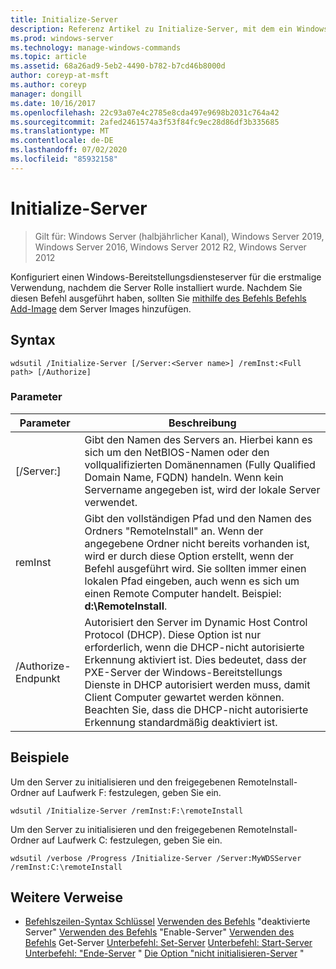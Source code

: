```yaml
---
title: Initialize-Server
description: Referenz Artikel zu Initialize-Server, mit dem ein Windows-Bereitstellungsdiensteserver für die erstmalige Verwendung nach der Installation der Server Rolle konfiguriert wird.
ms.prod: windows-server
ms.technology: manage-windows-commands
ms.topic: article
ms.assetid: 68a26ad9-5eb2-4490-b782-b7cd46b8000d
author: coreyp-at-msft
ms.author: coreyp
manager: dongill
ms.date: 10/16/2017
ms.openlocfilehash: 22c93a07e4c2785e8cda497e9698b2031c764a42
ms.sourcegitcommit: 2afed2461574a3f53f84fc9ec28d86df3b335685
ms.translationtype: MT
ms.contentlocale: de-DE
ms.lasthandoff: 07/02/2020
ms.locfileid: "85932158"
---
```

# <a name="initialize-server"></a>Initialize-Server

> Gilt für: Windows Server (halbjährlicher Kanal), Windows Server 2019, Windows Server 2016, Windows Server 2012 R2, Windows Server 2012

Konfiguriert einen Windows-Bereitstellungsdiensteserver für die erstmalige Verwendung, nachdem die Server Rolle installiert wurde. Nachdem Sie diesen Befehl ausgeführt haben, sollten Sie [mithilfe des Befehls Befehls Add-Image](using-the-add-image-command.md) dem Server Images hinzufügen.
## <a name="syntax"></a>Syntax
```
wdsutil /Initialize-Server [/Server:<Server name>] /remInst:<Full path> [/Authorize]
```
### <a name="parameters"></a>Parameter
|Parameter|Beschreibung|
|-------|--------|
|[/Server:<Server name>]|Gibt den Namen des Servers an. Hierbei kann es sich um den NetBIOS-Namen oder den vollqualifizierten Domänennamen (Fully Qualified Domain Name, FQDN) handeln. Wenn kein Servername angegeben ist, wird der lokale Server verwendet.|
|remInst<Full path>|Gibt den vollständigen Pfad und den Namen des Ordners "RemoteInstall" an. Wenn der angegebene Ordner nicht bereits vorhanden ist, wird er durch diese Option erstellt, wenn der Befehl ausgeführt wird. Sie sollten immer einen lokalen Pfad eingeben, auch wenn es sich um einen Remote Computer handelt. Beispiel: **d:\RemoteInstall**.|
|/Authorize-Endpunkt|Autorisiert den Server im Dynamic Host Control Protocol (DHCP). Diese Option ist nur erforderlich, wenn die DHCP-nicht autorisierte Erkennung aktiviert ist. Dies bedeutet, dass der PXE-Server der Windows-Bereitstellungs Dienste in DHCP autorisiert werden muss, damit Client Computer gewartet werden können. Beachten Sie, dass die DHCP-nicht autorisierte Erkennung standardmäßig deaktiviert ist.|
## <a name="examples"></a>Beispiele
Um den Server zu initialisieren und den freigegebenen RemoteInstall-Ordner auf Laufwerk F: festzulegen, geben Sie ein.
```
wdsutil /Initialize-Server /remInst:F:\remoteInstall
```
Um den Server zu initialisieren und den freigegebenen RemoteInstall-Ordner auf Laufwerk C: festzulegen, geben Sie ein.
```
wdsutil /verbose /Progress /Initialize-Server /Server:MyWDSServer /remInst:C:\remoteInstall
```
## <a name="additional-references"></a>Weitere Verweise
- [Befehlszeilen-Syntax Schlüssel](command-line-syntax-key.md) 
 [Verwenden des Befehls](using-the-disable-server-command.md) 
 "deaktivierte Server" [Verwenden des Befehls](using-the-enable-server-command.md) 
 "Enable-Server" [Verwenden des Befehls](using-the-get-server-command.md) 
 Get-Server [Unterbefehl: Set-Server](subcommand-set-server.md) 
 [Unterbefehl: Start-Server](subcommand-start-server.md) 
 [Unterbefehl: "Ende-Server](subcommand-stop-server.md) 
 " [Die Option "nicht initialisieren-Server](the-uninitialize-server-option.md) "
